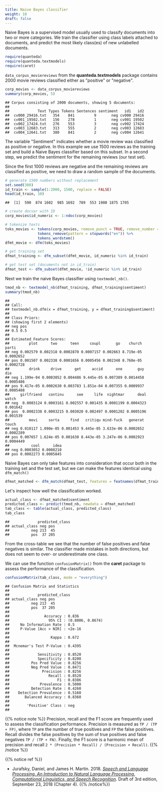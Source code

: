 ```yaml
---
title: Naive Bayes classifier
weight: 10
draft: false
---
```


Naive Bayes is a supervised model usually used to classify documents into two or more categories. We train the classifier using class labels attached to documents, and predict the most likely class(es) of new unlabelled documents.


```r
require(quanteda)
require(quanteda.textmodels)
require(caret)
```

`data_corpus_moviereviews` from the **quanteda.textmodels** package contains 2000 movie reviews classified either as "positive" or "negative".


```r
corp_movies <- data_corpus_moviereviews
summary(corp_movies, 5)
```

```
## Corpus consisting of 2000 documents, showing 5 documents:
## 
##             Text Types Tokens Sentences sentiment   id1   id2
##  cv000_29416.txt   354    841         9       neg cv000 29416
##  cv001_19502.txt   156    278         1       neg cv001 19502
##  cv002_17424.txt   276    553         3       neg cv002 17424
##  cv003_12683.txt   313    555         2       neg cv003 12683
##  cv004_12641.txt   380    841         2       neg cv004 12641
```

The variable "Sentiment" indicates whether a movie review was classified as positive or negative. In this example we use 1500 reviews as the training set and build a Naive Bayes classifier based on this subset. In a second step, we predict the sentiment for the remaining reviews (our test set).

Since the first 1000 reviews are negative and the remaining reviews are classified as positive, we need to draw a random sample of the documents.


```r
# generate 1500 numbers without replacement
set.seed(300)
id_train <- sample(1:2000, 1500, replace = FALSE)
head(id_train, 10)
```

```
##  [1]  590  874 1602  985 1692  789  553 1980 1875 1705
```

```r
# create docvar with ID
corp_movies$id_numeric <- 1:ndoc(corp_movies)

# tokenize texts
toks_movies <- tokens(corp_movies, remove_punct = TRUE, remove_number = TRUE) %>% 
               tokens_remove(pattern = stopwords("en")) %>% 
               tokens_wordstem()
dfmt_movie <- dfm(toks_movies)

# get training set
dfmat_training <- dfm_subset(dfmt_movie, id_numeric %in% id_train)

# get test set (documents not in id_train)
dfmat_test <- dfm_subset(dfmt_movie, !id_numeric %in% id_train)
```

Next we train the naive Bayes classifier using `textmodel_nb()`.


```r
tmod_nb <- textmodel_nb(dfmat_training, dfmat_training$sentiment)
summary(tmod_nb)
```

```
## 
## Call:
## textmodel_nb.dfm(x = dfmat_training, y = dfmat_training$sentiment)
## 
## Class Priors:
## (showing first 2 elements)
## neg pos 
## 0.5 0.5 
## 
## Estimated Feature Scores:
##         plot      two      teen     coupl       go    church     parti
## neg 0.002579 0.002318 0.0002870 0.0007157 0.002663 8.719e-05 0.0002652
## pos 0.001507 0.002338 0.0001656 0.0005456 0.002348 8.768e-05 0.0002728
##         drink     drive      get     accid      one       guy       die
## neg 1.199e-04 0.0003052 0.004486 9.445e-05 0.007389 0.0014458 0.0005486
## pos 9.417e-05 0.0002630 0.003783 1.851e-04 0.007355 0.0009937 0.0005488
##     girlfriend   continu      see     life  nightmar      deal    watch
## neg  0.0003124 0.0003161 0.002557 0.001435 0.0001199 0.0004323 0.001642
## pos  0.0002338 0.0003215 0.003020 0.002497 0.0001202 0.0005196 0.001539
##         movi     sorta     find   critiqu mind-fuck   generat     touch
## neg 0.010117 1.090e-05 0.001453 9.445e-05 3.633e-06 0.0002652 0.0002289
## pos 0.007657 1.624e-05 0.001630 8.443e-05 3.247e-06 0.0002923 0.0004449
##          cool      idea
## neg 0.0003052 0.0008210
## pos 0.0002273 0.0005845
```

Naive Bayes can only take features into consideration that occur both in the training set and the test set, but we can make the features identical using `dfm_match()`


```r
dfmat_matched <- dfm_match(dfmat_test, features = featnames(dfmat_training))
```

Let's inspect how well the classification worked.


```r
actual_class <- dfmat_matched$sentiment
predicted_class <- predict(tmod_nb, newdata = dfmat_matched)
tab_class <- table(actual_class, predicted_class)
tab_class
```

```
##             predicted_class
## actual_class neg pos
##          neg 213  45
##          pos  37 205
```

From the cross-table we see that the number of false positives and false negatives is similar. The classifier made mistakes in both directions, but does not seem to over- or underestimate one class.

We can use the function `confusionMatrix()` from the **caret** package to assess the performance of the classification.


```r
confusionMatrix(tab_class, mode = "everything")
```

```
## Confusion Matrix and Statistics
## 
##             predicted_class
## actual_class neg pos
##          neg 213  45
##          pos  37 205
##                                           
##                Accuracy : 0.836           
##                  95% CI : (0.8006, 0.8674)
##     No Information Rate : 0.5             
##     P-Value [Acc > NIR] : <2e-16          
##                                           
##                   Kappa : 0.672           
##                                           
##  Mcnemar's Test P-Value : 0.4395          
##                                           
##             Sensitivity : 0.8520          
##             Specificity : 0.8200          
##          Pos Pred Value : 0.8256          
##          Neg Pred Value : 0.8471          
##               Precision : 0.8256          
##                  Recall : 0.8520          
##                      F1 : 0.8386          
##              Prevalence : 0.5000          
##          Detection Rate : 0.4260          
##    Detection Prevalence : 0.5160          
##       Balanced Accuracy : 0.8360          
##                                           
##        'Positive' Class : neg             
## 
```

{{% notice note %}}
Precision, recall and the F1 score are frequently used to assess the classification performance. Precision is measured as `TP / (TP + FP)`, where `TP` are the number of true positives and  `FP`  the false positives. Recall divides the false positives by the sum of true positives and false negatives `TP / (TP + FN)`. Finally, the F1 score is a harmonic mean of precision and recall `2 * (Precision * Recall) / (Precision + Recall)`.
{{% /notice %}}

{{% notice ref %}}
- Jurafsky, Daniel, and James H. Martin. 2018. [_Speech and Language Processing. An Introduction to Natural Language Processing, Computational Linguistics, and Speech Recognition_](https://web.stanford.edu/~jurafsky/slp3/4.pdf). Draft of 3rd edition, September 23, 2018 (Chapter 4). 
{{% /notice%}}
